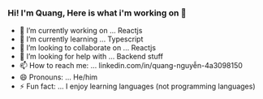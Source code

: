 ### Hi! I'm Quang, Here is what i'm working on 👋


- 🔭 I’m currently working on ... Reactjs
- 🌱 I’m currently learning ... Typescript
- 👯 I’m looking to collaborate on ... Reactjs
- 🤔 I’m looking for help with ... Backend stuff
- 📫 How to reach me: ... linkedin.com/in/quang-nguyễn-4a3098150
- 😄 Pronouns: ... He/him
- ⚡ Fun fact: ... I enjoy learning languages (not programming languages)

